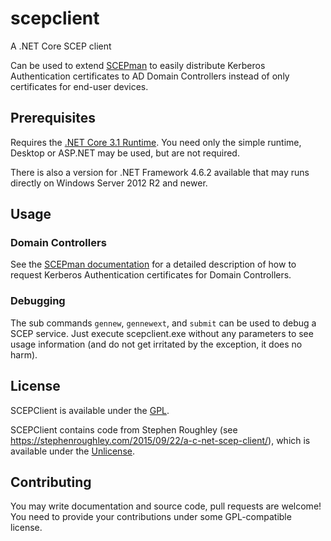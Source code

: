 # scepclient

A .NET Core SCEP client

Can be used to extend [SCEPman](https://www.scepman.com/) to easily distribute Kerberos Authentication certificates to AD Domain Controllers instead of only certificates for end-user devices.

## Prerequisites

Requires the [.NET Core 3.1 Runtime](https://dotnet.microsoft.com/download/dotnet-core/3.1). You need only the simple runtime, Desktop or ASP.NET may be used, but are not required.

There is also a version for .NET Framework 4.6.2 available that may runs directly on Windows Server 2012 R2 and newer.

## Usage

### Domain Controllers

See the [SCEPman documentation](https://glueckkanja.gitbook.io/scepman/scepman-configuration/optional/domain-controller-certificates) for a detailed description of how to request Kerberos Authentication certificates for Domain Controllers.

### Debugging

The sub commands `gennew`, `gennewext`, and `submit` can be used to debug a SCEP service. Just execute scepclient.exe without any parameters to see usage information (and do not get irritated by the exception, it does no harm).

## License

SCEPClient is available under the [GPL](LICENSE).

SCEPClient contains code from Stephen Roughley (see https://stephenroughley.com/2015/09/22/a-c-net-scep-client/), which is available under the [Unlicense](https://unlicense.org/).

## Contributing

You may write documentation and source code, pull requests are welcome! You need to provide your contributions under some GPL-compatible license.
